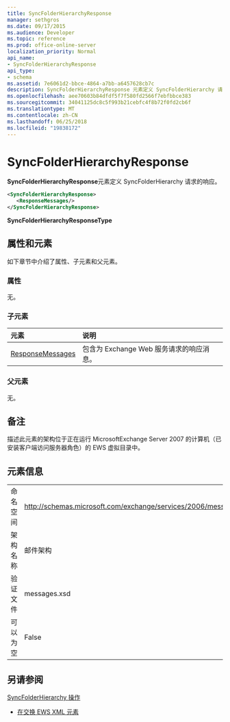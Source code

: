 ```yaml
---
title: SyncFolderHierarchyResponse
manager: sethgros
ms.date: 09/17/2015
ms.audience: Developer
ms.topic: reference
ms.prod: office-online-server
localization_priority: Normal
api_name:
- SyncFolderHierarchyResponse
api_type:
- schema
ms.assetid: 7e6061d2-bbce-4864-a7bb-a6457628cb7c
description: SyncFolderHierarchyResponse 元素定义 SyncFolderHierarchy 请求的响应。
ms.openlocfilehash: aee70603b84dfdf5f7f580fd2566f7ebfbbce383
ms.sourcegitcommit: 34041125dc8c5f993b21cebfc4f8b72f0fd2cb6f
ms.translationtype: MT
ms.contentlocale: zh-CN
ms.lasthandoff: 06/25/2018
ms.locfileid: "19838172"
---
```

# <a name="syncfolderhierarchyresponse"></a>SyncFolderHierarchyResponse

**SyncFolderHierarchyResponse**元素定义 SyncFolderHierarchy 请求的响应。 
  
```xml
<SyncFolderHierarchyResponse>
   <ResponseMessages/>
</SyncFolderHierarchyResponse>
```

 **SyncFolderHierarchyResponseType**
## <a name="attributes-and-elements"></a>属性和元素

如下章节中介绍了属性、子元素和父元素。
  
### <a name="attributes"></a>属性

无。
  
### <a name="child-elements"></a>子元素

|**元素**|**说明**|
|:-----|:-----|
|[ResponseMessages](responsemessages.md) <br/> |包含为 Exchange Web 服务请求的响应消息。  <br/> |
   
### <a name="parent-elements"></a>父元素

无。
  
## <a name="remarks"></a>备注

描述此元素的架构位于正在运行 MicrosoftExchange Server 2007 的计算机（已安装客户端访问服务器角色）的 EWS 虚拟目录中。
  
## <a name="element-information"></a>元素信息

|||
|:-----|:-----|
|命名空间  <br/> |http://schemas.microsoft.com/exchange/services/2006/messages  <br/> |
|架构名称  <br/> |邮件架构  <br/> |
|验证文件  <br/> |messages.xsd  <br/> |
|可以为空  <br/> |False  <br/> |
   
## <a name="see-also"></a>另请参阅



[SyncFolderHierarchy 操作](syncfolderhierarchy-operation.md)


- [在交换 EWS XML 元素](ews-xml-elements-in-exchange.md)

